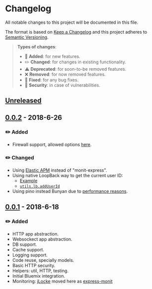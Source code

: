 # Changelog

All notable changes to this project will be documented in this file.

The format is based on [Keep a Changelog](http://keepachangelog.com/en/1.0.0/)
and this project adheres to [Semantic Versioning](http://semver.org/spec/v2.0.0.html).

> **Types of changes**:
>
> - 🎉 **Added**: for new features.
> - ✏️ **Changed**: for changes in existing functionality.
> - ⚠️ **Deprecated**: for soon-to-be removed features.
> - ❌ **Removed**: for now removed features.
> - 🐛 **Fixed**: for any bug fixes.
> - 👾 **Security**: in case of vulnerabilities.

## [Unreleased]

## [0.0.2] - 2018-6-26

### ✏️ Added

- Firewall support, allowed options [here](packages/hume-app#appstartpath-opts---null).

### ✏️ Changed

- Using [Elastic APM](https://www.elastic.co/solutions/apm) instead of "monit-express".
- Using native LoopBack way to get the current user ID:
  - [Example](https://github.com/IBMResearch/hume/blob/master/example/server/models/cat.js#L27)
  - [`utils.lb.addUserId`](https://github.com/IBMResearch/hume/tree/master/packages/hume-utils#async-lbadduseridmodel---null)
- Using pino instead Bunyan due to [performance reasons](https://medium.com/@nearform/the-cost-of-logging-9faa11fd053).

## [0.0.1] - 2018-6-18

### ✏️ Added

- HTTP app abstraction.
- Websockect app abstraction.
- DB support.
- Cache support.
- Logging support.
- Code reuse, specially models.
- Basic HTTP security.
- Helpers: util, HTTP, testing.
- Initial Bluemix integration.
- Monitoring: [jLocke](https://github.com/IBMResearch/jlocke) moved here as [express-monit](packages/hume-express-monit)

[unreleased]: https://github.com/IBMResearch/hume/compare/v0.0.2...HEAD
[0.0.2]: https://github.com/IBMResearch/hume/compare/v0.0.1...v0.0.2
[0.0.1]: https://github.com/IBMResearch/hume/compare/40ae2fa5b031c2c3edd9981503f2cc7b08eb8d28...v0.0.1
